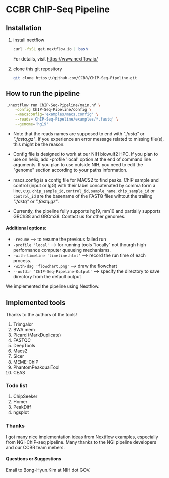 # CCBR ChIP-Seq Pipeline


## Installation

1. install nextflow
	```bash
	curl -fsSL get.nextflow.io | bash
	```
	For details, visit https://www.nextflow.io/

2. clone this git repository
	```bash
	git clone https://github.com/CCBR/ChIP-Seq-Pipeline.git
	```

## How to run the pipeline

```bash
./nextflow run ChIP-Seq-Pipeline/main.nf \
	-config ChIP-Seq-Pipeline/config \
	--macsconfig='examples/macs.config' \
	--reads='ChIP-Seq-Pipeline/examples/*.fastq' \
	--genome='hg19'
```
	
* Note that the reads names are supposed to end with *".fastq"* or *".fastq.gz"*.
If you experience an error message related to missing file(s), this might be the reason.

* Config file is designed to work at our NIH biowulf2 HPC. If you plan to use on helix, add -profile 'local' option at the end of command line arguments. If you plan to use outside NIH, you need to edit the "genome" section according to your paths information.

* macs.config is a config file for MACS2 to find peaks. ChIP sample and control (input or IgG) with their label concatenated by comma form a line, e.g. `chip_sample_id,control_id,sample_name`. `chip_sample_id` or `control_id` are the basename of the FASTQ files wihtout the trailing *".fastq"* or *".fastq.gz"*.

* Currently, the pipeline fully supports hg19, mm10 and partially supports GRCh38 and GRCm38. Contact us for other genomes. 


#### Additional options: 
* `-resume`                         --> to resume the previous failed run
* `-profile 'local'`                --> for running tools "locally" not thourgh high performance computer queueing mechanisms.
* `-with-timeline 'timeline.html'`  --> record the run time of each process.
* `-with-dag 'flowchart.png'`       --> draw the flowchart
* `--outdir 'ChIP-Seq-Pipeline-Output'`       --> specify the directory to save directory from the default output

We implemented the pipeline using Nextflow.


## Implemented tools
Thanks to the authors of the tools!

1. Trimgalor
2. BWA mem
3. Picard (MarkDuplicate)
4. FASTQC
5. DeepTools
6. Macs2
7. Sicer
8. MEME-ChIP
9. PhantomPeakqualTool
10. CEAS

 
 
### Todo list

1. ChipSeeker
2. Homer
3. PeakDiff
4. ngsplot
 
 
 
### Thanks

I got many nice implementation ideas from Nextflow examples, especially from NGI-ChIP-seq pipeline.
Many thanks to the NGI pipeline developers and our CCBR team mebers.
 
 
#### Questions or Suggestions

Email to Bong-Hyun.Kim at NIH dot GOV.

